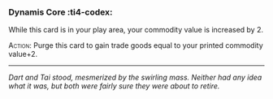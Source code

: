 ### **Dynamis Core** :ti4-codex:

While this card is in your play area, your commodity value is increased by 2.

<span style="font-variant:small-caps;">Action</span>: Purge this card to gain trade goods equal to your printed commodity value+2.

---

*Dart and Tai stood, mesmerized by the swirling mass. Neither had any idea what it was, but both were fairly sure they were about to retire.*
